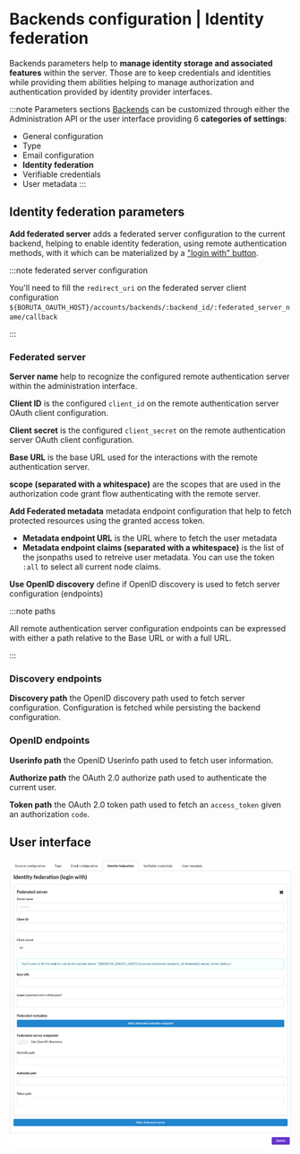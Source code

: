 # Backends configuration | Identity federation

Backends parameters help to __manage identity storage and associated features__ within the server. Those are to keep credentials and identities while providing them abilities helping to manage authorization and authentication provided by identity provider interfaces.

:::note Parameters sections
[Backends](/docs/provider-configuration/configure-backends) can be customized through either the Administration API or the user interface providing 6 __categories of settings__:

- General configuration
- Type
- Email configuration
- __Identity federation__
- Verifiable credentials
- User metadata
:::

## Identity federation parameters

<div class="parameters">

__Add federated server__ adds a federated server configuration to the current backend, helping to enable identity federation, using remote authentication methods, with it which can be materialized by a ["login with" button](/docs/provider-configuration/configure-identity-providers#global-templates-variables).

:::note federated server configuration

You'll need to fill the `redirect_uri` on the federated server client configuration `${BORUTA_OAUTH_HOST}/accounts/backends/:backend_id/:federated_server_name/callback`

:::

### Federated server

__Server name__ help to recognize the configured remote authentication server within the administration interface.

__Client ID__ is the configured `client_id` on the remote authentication server OAuth client configuration.

__Client secret__ is the configured `client_secret` on the remote authentication server OAuth client configuration.

__Base URL__ is the base URL used for the interactions with the remote authentication server.

__scope (separated with a whitespace)__ are the scopes that are used in the authorization code grant flow authenticating with the remote server.

__Add Federated metadata__ metadata endpoint configuration that help to fetch protected resources using the granted access token.
- __Metadata endpoint URL__ is the URL where to fetch the user metadata
- __Metadata endpoint claims (separated with a whitespace)__ is the list of the jsonpaths used to retreive user metadata. You can use the token `:all` to select all current node claims.

__Use OpenID discovery__ define if OpenID discovery is used to fetch server configuration (endpoints)

:::note paths

All remote authentication server configuration endpoints can be expressed with either a path relative to the Base URL or with a full URL.

:::
### Discovery endpoints

__Discovery path__ the OpenID discovery path used to fetch server configuration. Configuration is fetched while persisting the backend configuration.

### OpenID endpoints

__Userinfo path__ the OpenID Userinfo path used to fetch user information.

__Authorize path__ the OAuth 2.0 authorize path used to authenticate the current user.

__Token path__ the OAuth 2.0 token path used to fetch an `access_token` given an authorization `code`.

</div>

## User interface

![backend form](/assets/images/backends-identity-federation.png)
